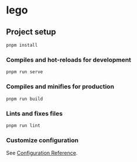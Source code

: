 # lego

## Project setup

```
pnpm install
```

### Compiles and hot-reloads for development

```
pnpm run serve
```

### Compiles and minifies for production

```
pnpm run build
```

### Lints and fixes files

```
pnpm run lint
```

### Customize configuration

See [Configuration Reference](https://cli.vuejs.org/config/).
